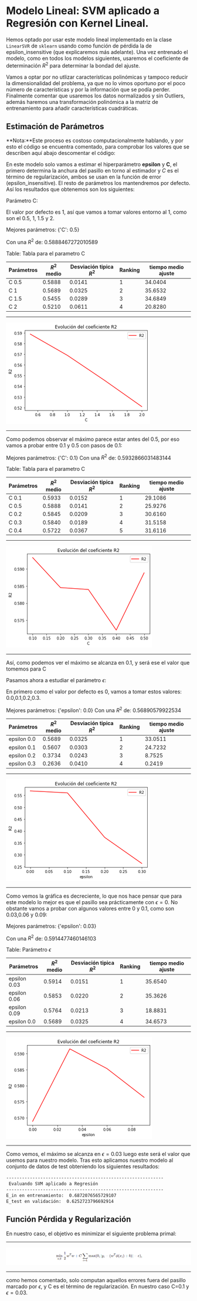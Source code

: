 # Modelo Lineal: SVM aplicado a Regresión con Kernel Lineal.

Hemos optado por usar este modelo lineal implementado en la clase `LinearSVR` de `sklearn` usando como función de pérdida la de epsilon_insensitive (que explicaremos más adelante). Una vez entrenado el modelo, como en todos los modelos siguientes, usaremos el coeficiente de determinación $R^2$ para determinar la bondad del ajuste.

Vamos a optar por no utlizar características polinómicas y tampoco reducir la dimensionalidad del problema, ya que no lo vimos oportuno por el poco número de características y por la información que se podía perder. Finalmente comentar que usaremos los datos normalizados y sin Outliers, además haremos una transformación polinómica a la matriz de entrenamiento para añadir características cuadráticas.

## Estimación de Parámetros

**Nota:**Este proceso es costoso computacionalmente hablando, y por esto el código se encuentra comentado, para comprobar los valores que se describen aquí abajo descomentar el código: 


En este modelo solo vamos a estimar el hiperparámetro **epsilon** y **C**, el primero determina la anchura del pasillo en torno al estimador y *C* es el término de regularización, ambos se usan en la función de error (epsilon_insensitive). El resto de parámetros los mantendremos por defecto. Así los resultados que obtenemos son los siguientes: 


Parámetro C: 

El valor por defecto es 1, así que vamos a tomar valores entorno al 1, como son el 0.5, 1, 1.5 y 2. 

Mejores parámetros:  {'C': 0.5}

Con una $R^2$ de:  0.5888467272010589 

Table: Tabla para el parametro C

|Parámetros | $R^2$ medio | Desviación tipica $R^2$| Ranking | tiempo medio ajuste |      
|---|---|---|---|---|    
| C 0.5 | 0.5888 | 0.0141 | 1 | 34.0404|     
| C 1 | 0.5689 | 0.0325 | 2 | 35.6532|     
| C 1.5 | 0.5455 | 0.0289 | 3 | 34.6849|     
| C 2 | 0.5210 | 0.0611 | 4 | 20.8280| 

-----------------------------------------------------
![](./imagenes/ModeloLineal/Grafica_C1.png)

-----------------------------------------------------

Como podemos observar el máximo parece estar antes del 0.5, por eso vamos a probar entre 0.1 y 0.5 con pasos de 0.1: 

Mejores parámetros:  {'C': 0.1}
Con una $R^2$ de:  0.5932866031483144 

Table: Tabla para el parametro C

|Parámetros | $R^2$ medio | Desviación tipica $R^2$| Ranking | tiempo medio ajuste |      
|---|---|---|---|---|    
| C 0.1 | 0.5933 | 0.0152 | 1 | 29.1086|     
| C 0.5 | 0.5888 | 0.0141 | 2 | 25.9276|     
| C 0.2 | 0.5845 | 0.0209 | 3 | 30.6160|     
| C 0.3 | 0.5840 | 0.0189 | 4 | 31.5158|     
| C 0.4 | 0.5722 | 0.0367 | 5 | 31.6116|   

-----------------------------------------------------
![](./imagenes/ModeloLineal/Grafica_C2.png)

-----------------------------------------------------

Así, como podemos ver el máximo se alcanza en 0.1, y será ese el valor que tomemos para C


Pasamos ahora a estudiar el parámetro $\epsilon$:

En primero como el valor por defecto es 0, vamos a tomar estos valores: 0.0,0.1,0.2,0.3.

Mejores parámetros:  {'epsilon': 0.0}
Con una $R^2$ de:  0.56890579922534 

 |Parámetros | $R^2$ medio | Desviación tipica $R^2$| Ranking | tiempo medio ajuste |      
|---|---|---|---|---|    
| epsilon 0.0 | 0.5689 | 0.0325 | 1 | 33.0511|     
| epsilon 0.1 | 0.5607 | 0.0303 | 2 | 24.7232|     
| epsilon 0.2 | 0.3734 | 0.0243 | 3 | 8.7525|     
| epsilon 0.3 | 0.2636 | 0.0410 | 4 | 0.2419|


-----------------------------------------------------
![](./imagenes/ModeloLineal/Grafica_epsilon1.png)

-----------------------------------------------------

Como vemos la gráfica es decreciente, lo que nos hace pensar que para este modelo lo mejor es que el pasillo sea prácticamente con $\epsilon=0$. No obstante vamos a probar con algunos valores entre 0 y 0.1, como son 0.03,0.06 y 0.09: 

Mejores parámetros:  {'epsilon': 0.03}

Con una $R^2$ de:  0.5914477460146103 

Table: Parámetro $\epsilon$

|Parámetros | $R^2$ medio | Desviación tipica $R^2$| Ranking | tiempo medio ajuste |      
|---|---|---|---|---|    
| epsilon 0.03 | 0.5914 | 0.0151 | 1 | 35.6540|     
| epsilon 0.06 | 0.5853 | 0.0220 | 2 | 35.3626|     
| epsilon 0.09 | 0.5764 | 0.0213 | 3 | 18.8831|     
| epsilon 0.0 | 0.5689 | 0.0325 | 4 | 34.6573|


-----------------------------------------------------
![](./imagenes/ModeloLineal/Grafica_epsilon2.png)

-----------------------------------------------------

Como vemos, el máximo se alcanza en $\epsilon =0.03$ luego este será el valor que usemos para nuestro modelo. Tras esto aplicamos nuestro modelo al conjunto de datos de test obteniendo los siguientes resultados: 

```
------------------------------------------------------------
 Evaluando SVM aplicado a Regresión
------------------------------------------------------------
E_in en entrenamiento:  0.6872076565729107
E_test en validación:  0.6252723796692914
```

## Función Pérdida y Regularización

En nuestro caso, el objetivo es minimizar el siguiente problema primal: 

-----------------------------------------------------
![](./imagenes/ModeloLineal/error_LinearSVM.png)

-----------------------------------------------------

como hemos comentado, solo computan aquellos errores fuera del pasillo marcado por $\epsilon$, y C es el término de regularización. En nuestro caso C=0.1 y $\epsilon=0.03$.